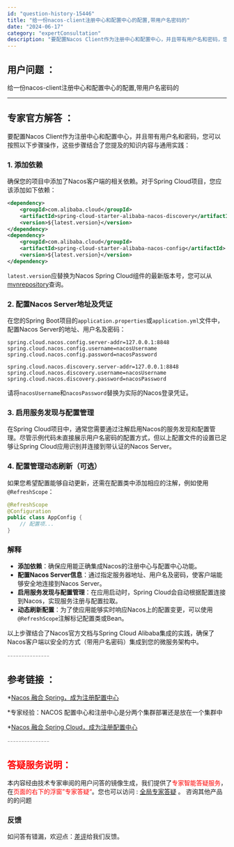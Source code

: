 ```yaml
---
id: "question-history-15446"
title: "给一份nacos-client注册中心和配置中心的配置,带用户名密码的"
date: "2024-06-17"
category: "expertConsultation"
description: "要配置Nacos Client作为注册中心和配置中心，并且带有用户名和密码，您可以按照以下步骤操作，这些步骤结合了您提及的知识内容与通用实践：### 1. 添加依赖确保您的项目中添加了Nacos客户端的相关依赖。对于Spring Cloud项目，您应该添加如下依赖：```xmldependency "
---
```


## 用户问题 ： 
 给一份nacos-client注册中心和配置中心的配置,带用户名密码的  

---------------
## 专家官方解答 ：

要配置Nacos Client作为注册中心和配置中心，并且带有用户名和密码，您可以按照以下步骤操作，这些步骤结合了您提及的知识内容与通用实践：

### 1. 添加依赖

确保您的项目中添加了Nacos客户端的相关依赖。对于Spring Cloud项目，您应该添加如下依赖：

```xml
<dependency>
    <groupId>com.alibaba.cloud</groupId>
    <artifactId>spring-cloud-starter-alibaba-nacos-discovery</artifactId>
    <version>${latest.version}</version>
</dependency>
<dependency>
    <groupId>com.alibaba.cloud</groupId>
    <artifactId>spring-cloud-starter-alibaba-nacos-config</artifactId>
    <version>${latest.version}</version>
</dependency>
```

`latest.version`应替换为Nacos Spring Cloud组件的最新版本号，您可以从[mvnrepository](https://mvnrepository.com/artifact/com.alibaba.cloud/spring-cloud-starter-alibaba-nacos-discovery)查询。

### 2. 配置Nacos Server地址及凭证

在您的Spring Boot项目的`application.properties`或`application.yml`文件中，配置Nacos Server的地址、用户名及密码：

```properties
spring.cloud.nacos.config.server-addr=127.0.0.1:8848
spring.cloud.nacos.config.username=nacosUsername
spring.cloud.nacos.config.password=nacosPassword

spring.cloud.nacos.discovery.server-addr=127.0.0.1:8848
spring.cloud.nacos.discovery.username=nacosUsername
spring.cloud.nacos.discovery.password=nacosPassword
```

请将`nacosUsername`和`nacosPassword`替换为实际的Nacos登录凭证。

### 3. 启用服务发现与配置管理

在Spring Cloud项目中，通常您需要通过注解启用Nacos的服务发现和配置管理。尽管示例代码未直接展示用户名密码的配置方式，但以上配置文件的设置已足够让Spring Cloud应用识别并连接到带认证的Nacos Server。

### 4. 配置管理动态刷新（可选）

如果您希望配置能够自动更新，还需在配置类中添加相应的注解，例如使用`@RefreshScope`：

```java
@RefreshScope
@Configuration
public class AppConfig {
    // 配置项...
}
```

### 解释

- **添加依赖**：确保应用能正确集成Nacos的注册中心与配置中心功能。
- **配置Nacos Server信息**：通过指定服务器地址、用户名及密码，使客户端能够安全地连接到Nacos Server。
- **启用服务发现与配置管理**：在应用启动时，Spring Cloud会自动根据配置连接到Nacos，实现服务注册与配置拉取。
- **动态刷新配置**：为了使应用能够实时响应Nacos上的配置变更，可以使用`@RefreshScope`注解标记配置类或Bean。

以上步骤结合了Nacos官方文档与Spring Cloud Alibaba集成的实践，确保了Nacos客户端以安全的方式（带用户名密码）集成到您的微服务架构中。


<font color="#949494">---------------</font> 


## 参考链接 ：

*[Nacos 融合 Spring，成为注册配置中心](https://nacos.io/docs/latest/ecology/use-nacos-with-spring)
 
 *专家经验：NACOS 配置中心和注册中心是分两个集群部署还是放在一个集群中 
 
 *[Nacos 融合 Spring Cloud，成为注册配置中心](https://nacos.io/docs/latest/ecology/use-nacos-with-spring-cloud)


 <font color="#949494">---------------</font> 
 


## <font color="#FF0000">答疑服务说明：</font> 

本内容经由技术专家审阅的用户问答的镜像生成，我们提供了<font color="#FF0000">专家智能答疑服务</font>，在<font color="#FF0000">页面的右下的浮窗”专家答疑“</font>。您也可以访问 : [全局专家答疑](https://answer.opensource.alibaba.com/docs/intro) 。 咨询其他产品的的问题

### 反馈
如问答有错漏，欢迎点：[差评](https://ai.nacos.io/user/feedbackByEnhancerGradePOJOID?enhancerGradePOJOId=15516)给我们反馈。
